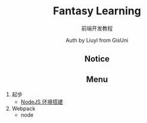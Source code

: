 <div align="center">
  <h1 align="center">Fantasy Learning</h1>
  <p align="center">前端开发教程</p>
  <p align="center">Auth by Liuyl from GisUni</p>
</div>

<h2 align="center">Notice</h2>


<h2 align="center">Menu</h2>

1. 起步
    - [NodeJS 环境搭建](doc/1_Start/NodeJS.md)
2. Webpack
    - node

